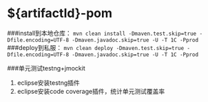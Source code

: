 # ${artifactId}-pom 

###install到本地仓库：
`mvn clean install -Dmaven.test.skip=true -Dfile.encoding=UTF-8 -Dmaven.javadoc.skip=true -U -T 1C -Pprod`
###deploy到私服：
`mvn clean deploy -Dmaven.test.skip=true -Dfile.encoding=UTF-8 -Dmaven.javadoc.skip=true -U -T 1C -Pprod` 

###单元测试testng+jmockit
1. eclipse安装testng插件  
2. eclipse安装code coverage插件，统计单元测试覆盖率